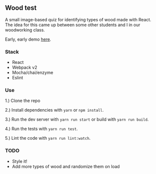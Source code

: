 ## Wood test
A small image-based quiz for identifying types of wood made with React.  The idea for this came up between some other students and I in our woodworking class.

Early, early demo [here](http://resolute-uncle.surge.sh/).

### Stack
- React
- Webpack v2
- Mocha/chai/enzyme
- Eslint

### Use
1.) Clone the repo

2.) Install dependencies with `yarn` or `npm install`.

3.) Run the dev server with `yarn run start` or build with `yarn run build`.

4.) Run the tests with `yarn run test`.

5.) Lint the code with `yarn run lint:watch`.

### TODO
- Style it!
- Add more types of wood and randomize them on load
